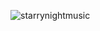 ![starrynightmusic](https://github.com/user-attachments/assets/e622df11-fd96-48a8-b5eb-66b0989d0391)

